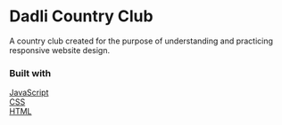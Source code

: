 # Dadli Country Club

A country club created for the purpose of understanding and practicing responsive website design.

### Built with

[JavaScript](www.javascript.com) \
[CSS](https://developer.mozilla.org/en-US/docs/Web/CSS) \
[HTML](https://www.w3schools.com/html/)
